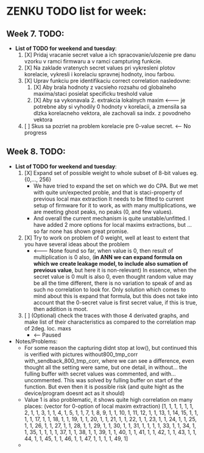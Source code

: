 # ZENKU TODO list for week:

## Week 7. TODO:
   - **List of TODO for weekend and tuesday**:
     1. [X] Pridaj vracanie secret value a ich spracovanie/ulozenie pre danu vzorku v ramci firmwaru a v ramci campturing funkcie.
     2. [X] Na zaklade vratenych secret values pri vykresleni plotov korelacie, vykresli i korelaciu spravnej hodnoty, inou farbou.
     3. [X] Uprav funkciu pre identifikaciu correct correlation nasledovne: 
        1. [X] Aby brala hodnoty z vacsieho rozsahu od globalneho maxima/staci posielat specificku treshold value
        2. [X] Aby sa vykonavala 2. extrakcia lokalnych maxim <--- je potrebne aby  si vyhodily 0 hodnoty v korelacii, a zmensila sa dlzka korelacneho vektora, ale zachovali sa indx. z povodneho vektora
     4. [ ] Skus sa pozriet na problem korelacie pre 0-value secret. <-- No progress

## Week 8. TODO:
   - **List of TODO for weekend and tuesday**:
     1. [X] Expand set of possible weight to whole subset of 8-bit values eg. {0,..., 256}
        - We have tried to expand the set on which we do CPA. But we met with quite un/expected proble, and that is staci-property of previous local max extraction
        It needs to be  fitted to current setup of firmware for it  to work, as with many multiplications, we are meeting ghost peaks, no peaks (0, and few values).
        - And overall the current mechanism is quite unstable/unfitted. I have added 2 more options for local maxims extractions, but ... so far none has shown  great promise.
     2. [X] Try to work on problem of 0 weight, well at least to extent that you have several ideas about the problem 
        - <--- None found so far, when value is 0, then result of 
        multiplication is 0 also,  (**in ANN we can expand formula on which we create leakage model, to include also sumation of previous value**, but here it is non-relevant)
        In essence, when the secret value is 0 mult is also 0, even thought random value may be all the time different, there is no variation to speak of and as such
        no correlation to look for. Only solution which comes to mind about this is expand that formula, but this does not take into account that the 0-secret value is 
        first secret value, if this is true, then addition is moot.
     3. [ ] (Optional) check the traces with those 4 derivated graphs, and make list of their characteristics as compared to the correlation map of 2deg. loc. maxs
         - <-- Paused
  - Notes/Problems: 
    -  For some reason the capturing didnt stop at low(), but continued this is verified with pictures without800_tmp_corr with_sendback_800_tmp_corr, where we can see
    a difference, even thought all the setting were same, but one detail, in without... the fulling buffer with secret values was commented, and with... uncommented. 
    This was solved by fulling buffer on start of the function. But even then it is possible risk (and quite hight as the device/program doesnt act as it should)
    - Value 1 is also problematic, it shows quite high correlation on many places: (vector for 0-option of local maxim extraction) [1, 1, 1, 1, 1, 1, 2, 1, 1, 3, 1, 1, 4, 1, 5, 1, 1, 7, 1, 8, 9, 1, 1, 10, 1, 11, 12, 1, 1, 13, 1, 14, 15, 1, 1, 1, 1, 17, 1, 1, 18, 1, 1, 19, 1, 1, 20, 1, 1, 21, 1, 1, 22, 1, 1, 23, 1, 1, 24, 1, 1, 25, 1, 1, 26, 1, 1, 27, 1, 1, 28, 1, 1, 29, 1, 1, 30, 1, 1, 31, 1, 1, 1, 1, 33, 1, 1, 34, 1, 1, 35, 1, 1, 1, 1, 37, 1, 1, 38, 1, 1, 39, 1, 1, 40, 1, 1, 41, 1, 1, 42, 1, 1, 43, 1, 1, 44, 1, 1, 45, 1, 1, 46, 1, 1, 47, 1, 1, 1, 1, 49, 1]
    - 